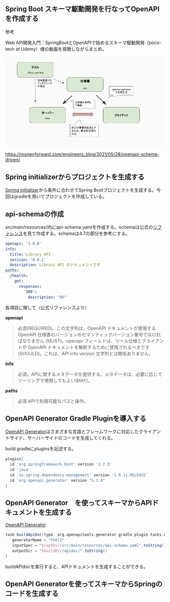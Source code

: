 ## Spring Boot スキーマ駆動開発を行なってOpenAPIを作成する

参考

Web API開発入門：SpringBootとOpenAPIで始めるスキーマ駆動開発（poco-tech at Udemy）様の動画を視聴しながらまとめ。

![スキーマ駆動開発の全体像](https://github.com/RyoyaToba/TIL/blob/main/documents/openapi-schema-driven1.png)

https://moneyforward.com/engineers_blog/2021/05/28/openapi-schema-driven/


## Spring initializerからプロジェクトを生成する

[Spring initializer](https://start.spring.io/)から条件に合わせてSpring Bootプロジェクトを生成する。今回はgradleを用いてプロジェクトを作成している。


## api-schemaの作成

src/main/resources/内にapi-schema.yamlを作成する。schemaは公式の[リファレンス](https://spec.openapis.org/oas/v3.0.0)を見て作成する。schemaは4.7の部分を参考にする。

```yaml
openapi: '3.0.0'
info:
  title: Library API
  version: '0.0.1'
  description: Library API のドキュメントです
paths:
  /health:
    get: 
      responses:
        '200':
          description: "OK"
```

各項目に関して（公式リファレンスより）

**openapi**

>必須(REQUIRED)。この文字列は、OpenAPI ドキュメントが使用する OpenAPI 仕様書のバージョンのセマンティックバージョン番号でなければなりません (MUST)。openapi フィールドは、ツール仕様とクライアントが OpenAPI ドキュメントを解釈するために使用されるべきです (SHOULD)。これは、API info.version 文字列とは関係ありません。

**info**

>必須。APIに関するメタデータを提供する。メタデータは、必要に応じてツーリングで使用してもよい(MAY)。

**paths**

>必須 APIで利用可能なパスと操作。

## OpenAPI Generator Gradle Pluginを導入する

[OpenAPI Generator](https://github.com/OpenAPITools/openapi-generator)はさまざまな言語とフレームワークに対応したクライアントサイド、サーバーサイドのコードを生成してくれる。

build.gradleにpluginsを記述する。

```gradle
plugins{
  id 'org.springframework.boot' version '2.7.3'
  id 'java'
  id 'io.spring.dependency-management' version '1.0.11.RELEASE'
  id 'org.openapi.generator' version "5.3.0"
}
```

## OpenAPI Generator　を使ってスキーマからAPIドキュメントを生成する

[OpenAPI Generator](https://openapi-generator.tech/docs/generators/)

```gradle
task buildApiDoc(type: org.openapitools.generator.gradle.plugin.tasks.GenerateTask){
   generatorName = "html2"
   inputSpec = "$rootDir/src/main/resources/api-schema.yaml".toString()
   outputDir = "$buildDir/apidoc/".toString()
}
```

buildAPIdocを実行すると、APIドキュメントを生成することができる。

## OpenAPI Generatorを使ってスキーマからSpringのコードを生成する

